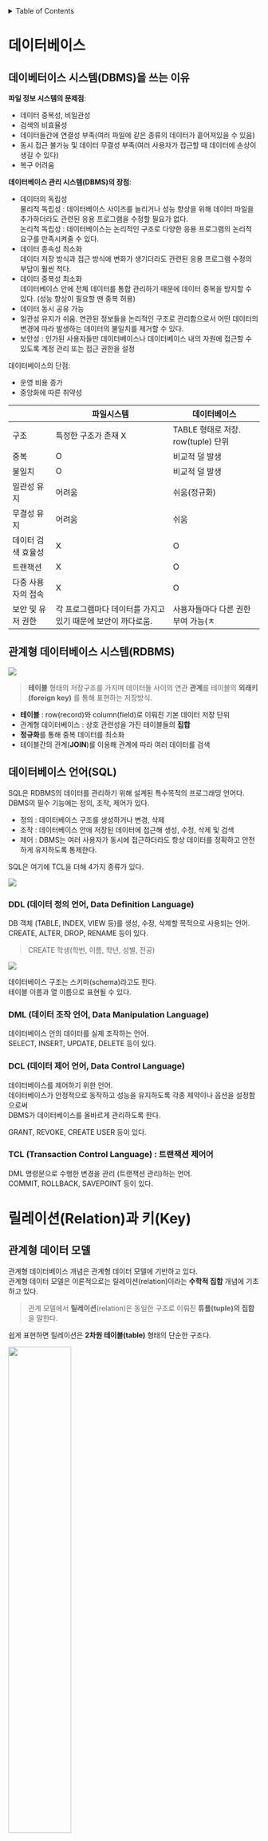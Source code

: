 <details>
<summary>Table of Contents</summary>

- [데이터베이스](#데이터베이스)
- [릴레이션과 키](#릴레이션--relation--과-키--key-)

</details>

# 데이터베이스
## 데이베터이스 시스템(DBMS)을 쓰는 이유

**파일 정보 시스템의 문제점**: 
- 데이터 중복성, 비일관성
- 검색의 비효율성
- 데이터들간에 연결성 부족(여러 파일에 같은 종류의 데이터가 흩어져있을 수 있음)
- 동시 접근 불가능 및 데이터 무결성 부족(여러 사용자가 접근할 때 데이터에 손상이 생길 수 있다)
- 복구 어려움

**데이터베이스 관리 시스템(DBMS)의 장점**:  
- 데이터의 독립성   
물리적 독립성 : 데이터베이스 사이즈를 늘리거나 성능 향상을 위해 데이터 파일을 추가하더라도 관련된 응용 프로그램을 수정할 필요가 없다.   
논리적 독립성 : 데이터베이스는 논리적인 구조로 다양한 응용 프로그램의 논리적 요구를 만족시켜줄 수 있다.
- 데이터 종속성 최소화  
데이터 저장 방식과 접근 방식에 변화가 생기더라도 관련된 응용 프로그램 수정의 부담이 훨씬 적다.  
- 데이터 중복성 최소화  
데이터베이스 안에 전체 데이터를 통합 관리하기 때문에 데이터 중복을 방지할 수 있다. (성능 향상이 필요할 땐 중복 허용)
- 데이터 동시 공유 가능
- 일관성 유지가 쉬움. 연관된 정보들을 논리적인 구조로 관리함으로서 어떤 데이터의 변경에 따라 발생하는 데이터의 불일치를 제거할 수 있다.  
- 보안성 : 인가된 사용자들만 데이터베이스나 데이터베이스 내의 자원에 접근할 수 있도록 계정 관리 또는 접근 권한을 설정

데이터베이스의 단점:
- 운영 비용 증가
- 중앙화에 따른 취약성

|  | 파일시스템 | 데이터베이스 |
| --- | --- | --- |
| 구조 | 특정한 구조가 존재 X | TABLE 형태로 저장. row(tuple) 단위 |
| 중복 | O | 비교적 덜 발생 |
| 불일치 | O | 비교적 덜 발생 |
| 일관성 유지 | 어려움 | 쉬움(정규화) |
| 무결성 유지 | 어려움 | 쉬움 |
| 데이터 검색 효율성 | X | O |
| 트랜잭션 | X | O |
| 다중 사용자의 접속 | X | O |
| 보안 및 유저 권한 | 각 프로그램마다 데이터를 가지고 있기 때문에 보안이 까다로움. | 사용자들마다 다른 권한 부여 가능(ㅊ |

## 관계형 데이터베이스 시스템(RDBMS)
![](https://miro.medium.com/v2/resize:fit:828/format:webp/1*PNtpYf2WHEd_r20L6adqnA.png)
> **테이블** 형태의 저장구조를 가지며 데이터들 사이의 연관 **관계**를 테이블의 **외래키(foreign key)** 를 통해 표현하는 저장방식.

- **테이블** : row(record)와 column(field)로 이뤄진 기본 데이터 저장 단위
- 관계형 데이터베이스 : 상호 관련성을 가진 테이블들의 **집합**
- **정규화**를 통해 중복 데이터를 최소화
- 테이블간의 관계(**JOIN**)를 이용해 관계에 따라 여러 데이터를 검색

## 데이터베이스 언어(SQL)
SQL은 RDBMS의 데이터를 관리하기 위해 설계된 특수목적의 프로그래밍 언어다.  
DBMS의 필수 기능에는 정의, 조작, 제어가 있다.  
- 정의 : 데이터베이스 구조를 생성하거나 변경, 삭제
- 조작 : 데이터베이스 안에 저장된 데이터에 접근해 생성, 수정, 삭제 및 검색
- 제어 : DBMS는 여러 사용자가 동시에 접근하더라도 항상 데이터를 정확하고 안전하게 유지하도록 통제한다. 

SQL은 여기에 TCL을 더해 4가지 종류가 있다.   

![](https://f4n3x6c5.stackpathcdn.com/UploadFile/BlogImages/09252014061246AM/command%20types%20in%20SQL%20DataBase.jpg)

### DDL (데이터 정의 언어, Data Definition Language)


DB 객체 (TABLE, INDEX, VIEW 등)를 생성, 수정, 삭제할 목적으로 사용되는 언어.   
CREATE, ALTER, DROP, RENAME 등이 있다.  

> CREATE 학생(학번, 이름, 학년, 성별, 전공)


![](https://d1whtlypfis84e.cloudfront.net/guides/wp-content/uploads/2019/01/01111318/Relational-databse.png)

데이터베이스 구조는 스키마(schema)라고도 한다.    
테이블 이름과 열 이름으로 표현될 수 있다.

### DML (데이터 조작 언어, Data Manipulation Language)
데이터베이스 안의 데이터를 실제 조작하는 언어.     
SELECT, INSERT, UPDATE, DELETE 등이 있다.  

### DCL (데이터 제어 언어, Data Control Language) 
데이터베이스를 제어하기 위한 언어.  
데이터베이스가 안정적으로 동작하고 성능을 유지하도록 각종 제약이나 옵션을 설정함으로써  
DBMS가 데이터베이스를 올바르게 관리하도록 한다.  


GRANT, REVOKE, CREATE USER 등이 있다.  

### TCL (Transaction Control Language) : 트랜잭션 제어어
DML 명령문으로 수행한 변경을 관리 (트랜잭션 관리)하는 언어.    
COMMIT, ROLLBACK, SAVEPOINT 등이 있다.  

# 릴레이션(Relation)과 키(Key)

## 관계형 데이터 모델

관계형 데이터베이스 개념은 관계형 데이터 모델에 기반하고 있다.  
관계형 데이터 모델은 이론적으로는 릴레이션(relation)이라는 **수학적 집합** 개념에 기초하고 있다.  


> 관계 모델에서 **릴레이션**(relation)은 동일한 구조로 이뤄진 **튜플(tuple)의 집합**을 말한다.   

쉽게 표현하면 릴레이션은 **2차원 테이블(table)** 형태의 단순한 구조다.  

<img src="https://odinuv.cz/slides/relational-database/relation.svg" width="50%" height="50%">

테이블 개념은 내부 저장 구조에 대한 추상적인 표현일 뿐이고, 물리적으로는 복잡한 구조 속에 데이터가 저장된다.  

관계형 데이터베이스에서 데이터베이스는 전체 릴레이션들의 모임이다.

## 릴레이션 용어 정리
- 속성(**attribute**) : 테이블의 열(column). 데이터를 표현하는 **가장 작은 논리적 단위**
- 속성 집합(attribute **domain**) : 각 속성이 취할 수 있는 모든 값들의 집합을 정의한 것. 데이터 타입과 비슷!  
  <img src="https://people.cs.pitt.edu/~chang/156/images/fig41.gif" width="50%" height="50%">
- 튜플(tuple), record : 테이블의 각 행(row)
- 차수(degree) : 릴레이션을 구성하는 전체 속성의 개수. 각 튜플이 가지는 속성값의 개수는 해당 릴레이션의 차수와 같다.

## 키(Key)
튜플의 **유일성** 규칙을 충족시키기 위해 모든 릴레이션은 **키(Key)** 를 갖는다.  
키는 릴레이션이 단순한 테이블이 아님을 보여주는 대표적 개념이다.  
데이터베이스에서 키는 여러 **무결성** 제약 조건에 대해 중요한 역할을 한다.  

### 후보키(Candidate Key)
> 튜플을 유일하게 식별할 수 있는 속성들의 최소(부분) 집합.  
후보키는 유일성과 최소성 조건을 모두 만족해야 한다.  

- **유일성** : Key로 하나의 튜플을 유일하게 식별할 수 있음
- **최소성** : 각 튜플들을 유일하게 식별하기 위해 꼭 필요한 최소한을 만족

예를 들어, 속성 중 '이름'을 기본키로 사용한다면 **동명이인**이 있을 수 있기 때문에 **유일성**을 만족할 수 없다.    

모든 릴레이션은 최소 하나 이상의 후보키를 가진다.

<img src="http://wiki.hash.kr/images/thumb/d/da/%EB%8C%80%EC%B2%B4%ED%82%A4_%EC%98%88%EC%8B%9C_%EC%88%98%EC%A0%95%EB%B3%B8.PNG/900px-%EB%8C%80%EC%B2%B4%ED%82%A4_%EC%98%88%EC%8B%9C_%EC%88%98%EC%A0%95%EB%B3%B8.PNG"  width="50%" height="50%">

### 기본키(Primary Key)
> 튜플을 **대표**하도록 선정된 후보키.  

대부분의 DB에서는 `id`로 튜플을 식별한다.  

### 대체키(Alternate Key)
> 기본키로 **선정되지 못한** 후보키. 

### 슈퍼키(Super Key)
> **유일성**은 만족하지만, 최소성과는 상관 없는 키.  

투플을 유일하게 식별할 수 있는 속성들의 집합.  
꼭 필요한 속성이 아니어도 포함된다.  

<img src="https://velog.velcdn.com/images/duck-ach/post/8b2ea421-f688-4d37-896c-8eecdf1bb68b/image.png" width="50%" height="50%">


### 외래키(Foreign Key)
> 외부 릴레이션의 키를 **참조**하는 키

외래키의 값은 참조될 다른 릴레이션의 **기본키(PK)** 중에서 하나를 골라 정한다.  


<img src="http://wiki.hash.kr/images/8/8b/%EC%99%B8%EB%9E%98%ED%82%A4_%EC%98%88%EC%8B%9C.jpg" width="50%" height="50%">

<details>
<summary>외래키 포함한 테이블 생성 (sql)</summary>

```sql
CREATE TABLE table_name (
  id    INTEGER PRIMARY KEY,
  col3  INTEGER FOREIGN KEY 
      REFERENCES other_table(other_id),
  ... )
```  
</details>


## 무결성 제약 조건
> 데이터 **무결성(integrity)** 은 데이터베이스에 저장된 데이터의 **일관성**과 **정확성**을 지키는 것을 말한다.
### 개체 무결성 제약 조건(PK constraint)
> 기본키(PK)로 지정한 모든 속성은 **NULL값을 가질 수 없고** 릴레이션 안에서 중복되지 않는 **유일한 값**을 가지도록 하는 제약 조건

<img src="https://img1.daumcdn.net/thumb/R1280x0/?scode=mtistory2&fname=https%3A%2F%2Ft1.daumcdn.net%2Fcfile%2Ftistory%2F996030495B3646B627" width="50%" height="50%">

개체의 **유일성**을 위해, 왠만하면 릴레이션마다 PK를 정의해야 한다.  
보통은 테이블을 생성할 때 `PRIMARY KEY(기본키)`를 선언함으로써 적용된다.  


<details>
<summary>SQL PRIMARY KEY</summary>

```sql
CREATE TABLE Persons (
   ID int NOT NULL PRIMARY KEY,
   LastName varchar(255) NOT NULL,
   FirstName varchar(255),
   Age int
);
```  
</details>


### 참조 무결성 제약 조건(FK constraint)
> 외래키(FK)로 지정한 속성은 참조하는 릴레이션의 **기본키(PK) 값과 일치**하거나 **NULL값**을 가지도록 하는 제약 조건

어떤 개체의 외래키가 NULL 값을 갖는다는건 관련된 개체가 없음을 의미한다.   
반면에 어떤 값을 갖는다면, 그 값은 반드시 관련된 개체의 기본키값과 일치해야 한다.  

만약 관계된 개체를 삭제하려면, 그걸 참조중인 개체를 먼저 삭제하거나 관계를 끊어야 한다.   
외래키의 값이 존재하지 않는 기본키라면 PK 제약 조건을 위배하기 때문이다.   


<details>
<summary>SQL FOREIGN KEY</summary>

```sql
CREATE TABLE Orders (
  OrderID int NOT NULL PRIMARY KEY,
  OrderNumber int NOT NULL,
  PersonID int FOREIGN KEY REFERENCES Persons(PersonID)
);
```  
</details>


### 도메인 무결성 제약 조건(domain constraint)
> 튜플의 모든 속성 값이 각 속성 **도메인에 속한 값만을 취하도록** 하는 제약 조건. 

SQL에서 테이블 생성시 각 열의 타입을 명시하거나  
`NULL` 혹은 `NOT NULL`, `DEFAULT(디폴트 값)`, `CHECK(값 범위 체크 조건)` 등의 키워드 설정을 써서 제약을 명시한다.  

### 유일성 제약 조건(uniqueness constraint)
> **키** 속성 값이 서로 중복되지 않고 **유일하도록** 하는 제약 조건.

SQL에서 테이블 생성시에 `UNIQUE(유일 조건)` 키워드 설정을 써서 명시한다.  


# TODO
- TCL 보충.. 트랜잭션 모름
- 데이터 독립성? 응용 프로그램과 데이터의 관계
- SQL 코테 문제랑 연결해보기

# 출처
- 데이터베이스의 정석 - 박성진
- https://www.geeksforgeeks.org/difference-between-file-system-and-dbms/
- https://towardsdatascience.com/designing-a-relational-database-and-creating-an-entity-relationship-diagram-89c1c19320b2
- https://ko.wikipedia.org/wiki/SQL
- https://victorydntmd.tistory.com/126
- http://wiki.hash.kr/index.php/%EC%88%98%ED%8D%BC%ED%82%A4
